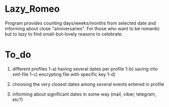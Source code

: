 # Lazy_Romeo

Program provides counting days/weeks/months from selected date and informing about close "anniversaries".
For those who want to be romantic but to lazy to find small-but-lovely reasons to celebrate.

# To_do
1) different profiles
  1-a) having several dates per profile
  1-b) saving into xml-file
  1-c) encrypting file with specific key
  1-d) 

2) choosing the very closest dates among several events entered in profile

3) informing about significant dates in some way (mail, viber, telegram, etc?)

